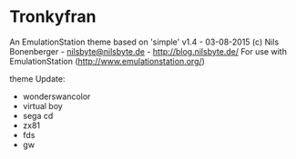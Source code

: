 # Tronkyfran

An EmulationStation theme based on 'simple' v1.4 - 03-08-2015
(c) Nils Bonenberger - nilsbyte@nilsbyte.de - http://blog.nilsbyte.de/
For use with EmulationStation (http://www.emulationstation.org/)

theme Update:
- wonderswancolor
- virtual boy
- sega cd
- zx81
- fds
- gw
